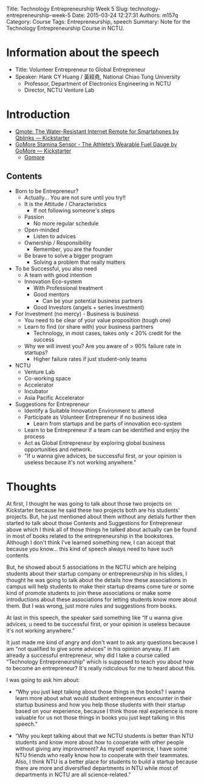 Title: Technology Entrepreneurship Week 5
Slug: technology-entrepreneurship-week-5
Date: 2015-03-24 12:27:31
Authors: m157q
Category: Course
Tags: Entrepreneurship, speech
Summary: Note for the Technology Entrepreneurship Course in NCTU.

# Information about the speech
+ Title: Volunteer Entrepreneur to Global Entrepreneur
+ Speaker: Hank CY Huang / 黃經堯, National Chiao Tung University
    + Professor, Department of Electronics Engineering in NCTU
    + Director, NCTU Venture Lab

# Introduction
+ [Qmote: The Water-Resistant Internet Remote for Smartphones by Qblinks — Kickstarter](https://www.kickstarter.com/projects/myqblinks/qmote-the-water-resistant-internet-remote-for-smar)
+ [GoMore Stamina Sensor - The Athlete’s Wearable Fuel Gauge by GoMore — Kickstarter](https://www.kickstarter.com/projects/1411851239/gomore-stamina-sensor-the-athletes-fuel-gauge-moni-0)
    + [Gomore](http://www.gomore.me/)


## Contents
+ Born to be Entrepreneur?
    + Actually... You are not sure until you try!!
    + It is the Attitude / Characteristics
        + If not following someone's steps
    + Passion
        + No more regular schedule
    + Open-minded
        + Listen to advices
    + Ownership / Responsibility
        + Remember, you are the founder
    + Be brave to solve a bigger program
        + Solving a problem that really matters
+ To be Successful, you also need
    + A team with good intention
    + Innovation Eco-system
        + With Professional treatment
        + Good mentors
            + Can be your potential business partners
        + Good Investors (angels + series investment)
+ For Investment (no mercy) - Business is business
    + You need to be clear of your value proposition (tough one)
    + Learn to find (or share with) your business partners
        + Technology, in most cases, takes only < 20% credit for the success
    + Why we will invest you? Are you aware of > 90% failure rate in startups?
        + Higher failure rates if just student-only teams
+ NCTU
    + Venture Lab
    + Co-working space
    + Accelerator
    + Incubator
    + Asia Pacific Accelerator
+ Suggestions for Entrepreneur
    + Identify a Suitable Innovation Environment to attend
    + Participate as Volunteer Entrepreneur if no business idea
        + Learn from startups and be parts of innovation eco-system
    + Learn to be Entrepreneur if a team can be identified and enjoy the process
    + Act as Global Entrepreneur by exploring global business opportunities and network.
    + "If u wanna give advices, be successful first, or your opinion is useless because it's not working anywhere."


# Thoughts

At first, I thought he was going to talk about those two projects on Kickstarter because he said these two projects both are his students' projects. But, he just mentioned about them without any detials further then started to talk about those Contents and Suggestions for Entrepreneur above which I think all of those things he talked about actually can be found in most of books related to the entrepreneurship in the bookstores. Although I don't think I've learned something new, I can accept that because you know... this kind of speech always need to have such contents.  
  
But, he showed about 5 associations in the NCTU which are helping students about their startup company or entrepreneurship in his slides, I thought he was going to talk about the details how these associations in campus will help students to make their startup dreams come ture or some kind of promote students to join these associations or make some introductions about these associations for letting students know more about them. But I was wrong, just more rules and suggestions from books.  
  
At last in this speech, the speaker said something like “If u wanna give advices, u need to be successful first, or your opinion is useless because it's not working anywhere.”  
  
It just made me kind of angry and don't want to ask any questions because I am “not qualified to give some advices” in his opinion anyway. If I am already a successful entrepreneur, why did I take a course called “Technology Entrepreneurship” which is supposed to teach you about how to become an entrepreneur? It's really ridiculous for me to heard about this.  
  
I was going to ask him about:  
  
+ “Why you just kept talking about those things in the books? I wanna learn more about what would student entrepreneurs encounter in their startup business and how you help those students with their startup based on your experience, because I think those real experience is more valuable for us not those things in books you just kept talking in this speech.”  
  
+ “Why you kept talking about that we NCTU students is better than NTU students and know more about how to cooperate with other people without giving any improvement? As myself experience, I have some NTU friends who really know how to cooperate with their teammates. Also, I think NTU is a better place for students to build a startup because there are more and diversified departments in NTU while most of departments in NCTU are all science-related.”
